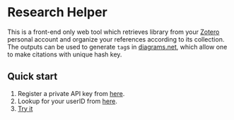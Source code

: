 # Research Helper

This is a front-end only web tool which retrieves library from your [Zotero](https://www.zotero.org/) personal account and organize your references according to its collection. The outputs can be used to generate `tag`s in [diagrams.net](http://diagrams.net/), which allow one to make citations with unique hash key.

## Quick start
1. Register a private API key from [here](https://www.zotero.org/settings/keys/new).
2. Lookup for your userID from [here](https://www.zotero.org/settings/keys).
3. [Try it](https://sciyen.github.io/ResearchHelper/public/index.html)